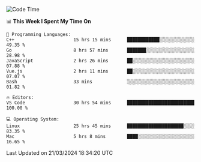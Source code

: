 
<!--START_SECTION:waka-->
![Code Time](http://img.shields.io/badge/Code%20Time-1%2C701%20hrs%2040%20mins-blue)

📊 **This Week I Spent My Time On** 

```text
💬 Programming Languages: 
C++                      15 hrs 15 mins      ████████████░░░░░░░░░░░░░   49.35 % 
Go                       8 hrs 57 mins       ███████░░░░░░░░░░░░░░░░░░   28.98 % 
JavaScript               2 hrs 26 mins       ██░░░░░░░░░░░░░░░░░░░░░░░   07.88 % 
Vue.js                   2 hrs 11 mins       ██░░░░░░░░░░░░░░░░░░░░░░░   07.07 % 
Bash                     33 mins             ░░░░░░░░░░░░░░░░░░░░░░░░░   01.82 % 

🔥 Editors: 
VS Code                  30 hrs 54 mins      █████████████████████████   100.00 % 

💻 Operating System: 
Linux                    25 hrs 45 mins      █████████████████████░░░░   83.35 % 
Mac                      5 hrs 8 mins        ████░░░░░░░░░░░░░░░░░░░░░   16.65 % 
```


 Last Updated on 21/03/2024 18:34:20 UTC
<!--END_SECTION:waka-->

